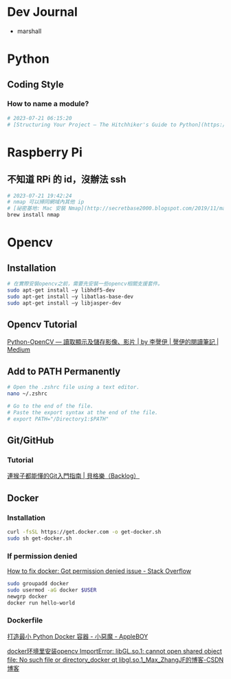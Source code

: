 # Dev Journal
- marshall
# Python

## Coding Style

### How to name a module?
```bash
# 2023-07-21 06:15:20
# [Structuring Your Project — The Hitchhiker's Guide to Python](https://docs.python-guide.org/writing/structure/)
```

# Raspberry Pi
## 不知道 RPi 的 id，沒辦法 ssh

```bash
# 2023-07-21 19:42:24
# nmap 可以掃同網域內其他 ip
# [祕密基地: Mac 安裝 Nmap](http://secretbase2000.blogspot.com/2019/11/mac-nmap.html)
brew install nmap
```


# Opencv

## Installation

```bash
# 在實際安裝opencv之前，需要先安裝一些opencv相關支援套件。
sudo apt-get install –y libhdf5-dev
sudo apt-get install –y libatlas-base-dev
sudo apt-get install –y libjasper-dev


```


## Opencv Tutorial

[Python-OpenCV — 讀取顯示及儲存影像、影片 | by 李謦伊 | 謦伊的閱讀筆記 | Medium](https://medium.com/ching-i/python-opencv-%E8%AE%80%E5%8F%96%E9%A1%AF%E7%A4%BA%E5%8F%8A%E5%84%B2%E5%AD%98%E5%BD%B1%E5%83%8F-%E5%BD%B1%E7%89%87-ee3701c454da)

## Add to PATH Permanently

```bash
# Open the .zshrc file using a text editor.
nano ~/.zshrc

# Go to the end of the file.
# Paste the export syntax at the end of the file. 
# export PATH="/Directory1:$PATH"
```

## Git/GitHub

### Tutorial

[連猴子都能懂的Git入門指南 | 貝格樂（Backlog）](https://backlog.com/git-tutorial/tw/)


## Docker

### Installation
```bash
curl -fsSL https://get.docker.com -o get-docker.sh
sudo sh get-docker.sh
```

### If permission denied
[How to fix docker: Got permission denied issue - Stack Overflow](https://stackoverflow.com/questions/48957195/how-to-fix-docker-got-permission-denied-issue)
```bash
sudo groupadd docker
sudo usermod -aG docker $USER
newgrp docker
docker run hello-world
```

### Dockerfile

[打造最小 Python Docker 容器 - 小惡魔 - AppleBOY](https://blog.wu-boy.com/2021/07/building-minimal-docker-containers-for-python-applications/)


[docker环境里安装opencv ImportError: libGL.so.1: cannot open shared object file: No such file or directory\_docker qt libgl.so.1\_Max\_ZhangJF的博客-CSDN博客](https://blog.csdn.net/Max_ZhangJF/article/details/108920050)
